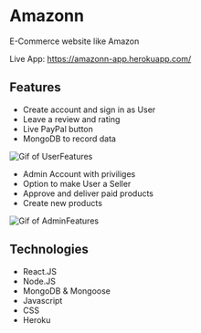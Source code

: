 # Amazonn

E-Commerce website like Amazon

Live App: https://amazonn-app.herokuapp.com/

## Features

- Create account and sign in as User
- Leave a review and rating
- Live PayPal button
- MongoDB to record data

![Gif of UserFeatures](./frontend/public/images/UserFeatures.gif)

- Admin Account with priviliges
- Option to make User a Seller
- Approve and deliver paid products
- Create new products

![Gif of AdminFeatures](./frontend/public/images/AdminFeatures.gif)

## Technologies

- React.JS
- Node.JS
- MongoDB & Mongoose
- Javascript
- CSS
- Heroku
